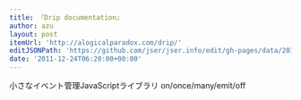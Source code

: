 ```yaml
---
title: 『Drip documentation』
author: azu
layout: post
itemUrl: 'http://alogicalparadox.com/drip/'
editJSONPath: 'https://github.com/jser/jser.info/edit/gh-pages/data/2011/12/index.json'
date: '2011-12-24T06:20:00+00:00'
---
```

小さなイベント管理JavaScriptライブラリ
on/once/many/emit/off
